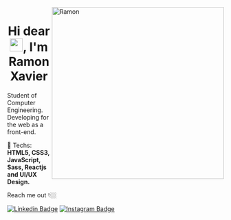 <img src="https://raw.githubusercontent.com/MicaelliMedeiros/micaellimedeiros/master/image/computer-illustration.png" min-width="400px" max-width="400px" width="400px" align="right" alt="Ramon">

<h1 align="center">Hi dear <img src="https://raw.githubusercontent.com/kaueMarques/kaueMarques/master/hi.gif" width="30px">, I'm Ramon Xavier</h1>

<p align="left">
  Student of Computer Engineering. Developing for the web as a front-end.
</p>

<p align="left">

🦄 Techs: <strong>HTML5, CSS3, JavaScript, Sass, Reactjs and UI/UX Design.</strong>
</p>

Reach me out 👇🏼

[![Linkedin Badge](https://img.shields.io/badge/-LinkedIn-blue?style=flat-square&logo=Linkedin&logoColor=white&link=https://www.linkedin.com/in/ramonxm/)](https://www.linkedin.com/in/ramonxm/) [![Instagram Badge](https://img.shields.io/badge/-Instagram-violet?style=flat-square&logo=Instagram&logoColor=white&link=https://www.instagram.com/ramonxm/)](https://www.instagram.com/ramonxm/)
